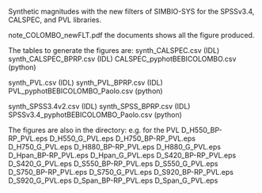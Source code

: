 Synthetic magnitudes with the new filters of SIMBIO-SYS for the
SPSSv3.4, CALSPEC, and PVL libraries.

note_COLOMBO_newFLT.pdf the documents shows all the figure produced.

The tables to generate the figures are:
synth_CALSPEC.csv (IDL)
synth_CALSPEC_BPRP.csv (IDL)
CALSPEC_pyphotBEBICOLOMBO.csv (python)

synth_PVL.csv (IDL)
synth_PVL_BPRP.csv (IDL)
PVL_pyphotBEBICOLOMBO_Paolo.csv (python)

synth_SPSS3.4v2.csv (IDL)
synth_SPSS_BPRP.csv (IDL)
SPSSv3.4_pyphotBEBICOLOMBO_Paolo.csv (python)

The figures are also in the directory: e.g. for the PVL 
D_H550_BP-RP_PVL.eps
D_H550_G_PVL.eps
D_H750_BP-RP_PVL.eps
D_H750_G_PVL.eps
D_H880_BP-RP_PVL.eps
D_H880_G_PVL.eps
D_Hpan_BP-RP_PVL.eps
D_Hpan_G_PVL.eps
D_S420_BP-RP_PVL.eps
D_S420_G_PVL.eps
D_S550_BP-RP_PVL.eps
D_S550_G_PVL.eps
D_S750_BP-RP_PVL.eps
D_S750_G_PVL.eps
D_S920_BP-RP_PVL.eps
D_S920_G_PVL.eps
D_Span_BP-RP_PVL.eps
D_Span_G_PVL.eps

